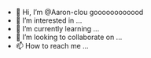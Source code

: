 - 👋 Hi, I’m @Aaron-clou goooooooooood
- 👀 I’m interested in ...
- 🌱 I’m currently learning ...
- 💞️ I’m looking to collaborate on ...
- 📫 How to reach me ...

<!---
Aaron-clou/Aaron-clou is a ✨ special ✨ repository because its `README.md` (this file) appears on your GitHub profile.
You can click the Preview link to take a look at your changes.
--->
